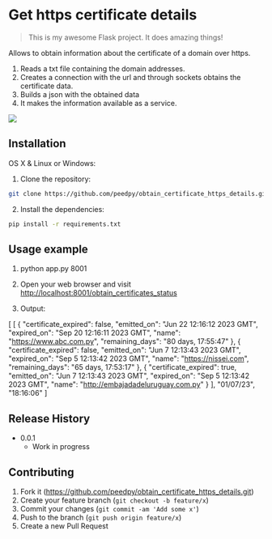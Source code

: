 # Get https certificate details
> This is my awesome Flask project. It does amazing things!

Allows to obtain information about the certificate of a domain over https.

1. Reads a txt file containing the domain addresses.
2. Creates a connection with the url and through sockets obtains the certificate data.
3. Builds a json with the obtained data
4. It makes the information available as a service. 

![](header.png)

## Installation

OS X & Linux or Windows:

1. Clone the repository:

```sh
git clone https://github.com/peedpy/obtain_certificate_https_details.git
```

2. Install the dependencies:

```sh
pip install -r requirements.txt
```

## Usage example
1. python app.py 8001

2. Open your web browser and visit [http://localhost:8001/obtain_certificates_status](http://localhost:8001/obtain_certificates_status)

3. Output:

[
  [
    {
      "certificate_expired": false,
      "emitted_on": "Jun 22 12:16:12 2023 GMT",
      "expired_on": "Sep 20 12:16:11 2023 GMT",
      "name": "https://www.abc.com.py",
      "remaining_days": "80 days, 17:55:47"
    },
    {
      "certificate_expired": false,
      "emitted_on": "Jun 7 12:13:43 2023 GMT",
      "expired_on": "Sep 5 12:13:42 2023 GMT",
      "name": "https://nissei.com",
      "remaining_days": "65 days, 17:53:17"
    },
    {
      "certificate_expired": true,
      "emitted_on": "Jun 7 12:13:43 2023 GMT",
      "expired_on": "Sep 5 12:13:42 2023 GMT",
      "name": "http://embajadadeluruguay.com.py"
    }
  ],
  "01/07/23",
  "18:16:06"
]


## Release History

* 0.0.1
    * Work in progress

## Contributing

1. Fork it (<https://github.com/peedpy/obtain_certificate_https_details.git>)
2. Create your feature branch (`git checkout -b feature/x`)
3. Commit your changes (`git commit -am 'Add some x'`)
4. Push to the branch (`git push origin feature/x`)
5. Create a new Pull Request

<!-- Markdown link & img dfn's -->
[npm-image]: https://img.shields.io/npm/v/datadog-metrics.svg?style=flat-square
[npm-url]: https://npmjs.org/package/datadog-metrics
[npm-downloads]: https://img.shields.io/npm/dm/datadog-metrics.svg?style=flat-square
[travis-image]: https://img.shields.io/travis/dbader/node-datadog-metrics/master.svg?style=flat-square
[travis-url]: https://travis-ci.org/dbader/node-datadog-metrics
[wiki]: https://github.com/yourname/yourproject/wiki
